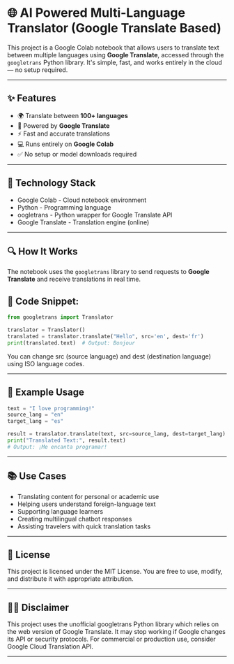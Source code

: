 # 🌐 AI Powered Multi-Language Translator (Google Translate Based)

This project is a Google Colab notebook that allows users to translate text between multiple languages using **Google Translate**, accessed through the `googletrans` Python library. It's simple, fast, and works entirely in the cloud — no setup required.

---

## ✨ Features

- 🌍 Translate between **100+ languages**
- 🧠 Powered by **Google Translate**
- ⚡ Fast and accurate translations
- 💻 Runs entirely on **Google Colab**
- ✅ No setup or model downloads required

---

## 🧠 Technology Stack

- Google Colab - Cloud notebook environment
- Python - Programming language
- oogletrans - Python wrapper for Google Translate API
- Google Translate - Translation engine (online)

---

## 🔍 How It Works

The notebook uses the `googletrans` library to send requests to **Google Translate** and receive translations in real time.

## 🔧 Code Snippet:

```python
from googletrans import Translator

translator = Translator()
translated = translator.translate("Hello", src='en', dest='fr')
print(translated.text)  # Output: Bonjour
```
You can change src (source language) and dest (destination language) using ISO language codes.

---

## 💬 Example Usage
```python
text = "I love programming!"
source_lang = "en"
target_lang = "es"

result = translator.translate(text, src=source_lang, dest=target_lang)
print("Translated Text:", result.text)
# Output: ¡Me encanta programar!
```

---

## 📚 Use Cases

- Translating content for personal or academic use
- Helping users understand foreign-language text
- Supporting language learners
- Creating multilingual chatbot responses
- Assisting travelers with quick translation tasks

---

## 📜 License

This project is licensed under the MIT License.
You are free to use, modify, and distribute it with appropriate attribution.

---
## 🙋‍♂️ Disclaimer

This project uses the unofficial googletrans Python library which relies on the web version of Google Translate. It may stop working if Google changes its API or security protocols. For commercial or production use, consider Google Cloud Translation API.

---